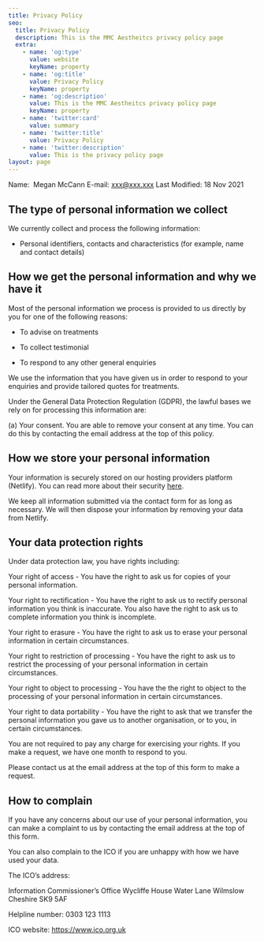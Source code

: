 ```yaml
---
title: Privacy Policy
seo:
  title: Privacy Policy
  description: This is the MMC Aestheitcs privacy policy page
  extra:
    - name: 'og:type'
      value: website
      keyName: property
    - name: 'og:title'
      value: Privacy Policy
      keyName: property
    - name: 'og:description'
      value: This is the MMC Aestheitcs privacy policy page
      keyName: property
    - name: 'twitter:card'
      value: summary
    - name: 'twitter:title'
      value: Privacy Policy
    - name: 'twitter:description'
      value: This is the privacy policy page
layout: page
---
```

Name:  Megan McCann
E-mail: xxx@xxx.xxx
Last Modified: 18 Nov 2021

## The type of personal information we collect 

We currently collect and process the following information:

*   Personal identifiers, contacts and characteristics (for example, name and contact details)

## How we get the personal information and why we have it

Most of the personal information we process is provided to us directly by you for one of the following reasons:

*   To advise on treatments

*   To collect testimonial

*   To respond to any other general enquiries

We use the information that you have given us in order to respond to your enquiries and provide tailored quotes for treatments.

Under the General Data Protection Regulation (GDPR), the lawful bases we rely on for processing this information are:

(a) Your consent. You are able to remove your consent at any time. You can do this by contacting the email address at the top of this policy.

## How we store your personal information 

Your information is securely stored on our hosting providers platform (Netlify). You can read more about their security [here](https://www.netlify.com/security/). 

We keep all information submitted via the contact form for as long as necessary. We will then dispose your information by removing your data from Netlify.

## Your data protection rights

Under data protection law, you have rights including:

Your right of access - You have the right to ask us for copies of your personal information. 

Your right to rectification - You have the right to ask us to rectify personal information you think is inaccurate. You also have the right to ask us to complete information you think is incomplete. 

Your right to erasure - You have the right to ask us to erase your personal information in certain circumstances. 

Your right to restriction of processing - You have the right to ask us to restrict the processing of your personal information in certain circumstances. 

Your right to object to processing - You have the the right to object to the processing of your personal information in certain circumstances.

Your right to data portability - You have the right to ask that we transfer the personal information you gave us to another organisation, or to you, in certain circumstances.

You are not required to pay any charge for exercising your rights. If you make a request, we have one month to respond to you.

Please contact us at the email address at the top of this form to make a request.

## How to complain

If you have any concerns about our use of your personal information, you can make a complaint to us by contacting the email address at the top of this form.

You can also complain to the ICO if you are unhappy with how we have used your data.

The ICO’s address:            

Information Commissioner’s Office
Wycliffe House
Water Lane
Wilmslow
Cheshire
SK9 5AF

Helpline number: 0303 123 1113

ICO website: <https://www.ico.org.uk>
